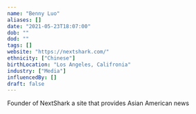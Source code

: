 ```yaml
---
name: "Benny Luo"
aliases: []
date: "2021-05-23T18:07:00"
dob: ""
dod: ""
tags: []
website: "https://nextshark.com/"
ethnicity: ["Chinese"]
birthLocation: "Los Angeles, Califronia"
industry: ["Media"]
influencedBy: []
draft: false
---
```


Founder of NextShark a site that provides Asian American news
